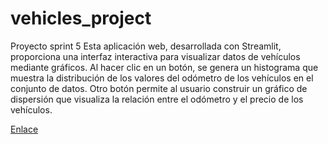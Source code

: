 # vehicles_project
Proyecto sprint 5
Esta aplicación web, desarrollada con Streamlit, proporciona una interfaz interactiva para visualizar datos de vehículos mediante gráficos.
Al hacer clic en un botón, se genera un histograma que muestra la distribución de los valores del odómetro de los vehículos en el conjunto de datos. Otro botón permite al usuario construir un gráfico de dispersión que visualiza la relación entre el odómetro y el precio de los vehículos.


[Enlace](https://vehicles-project-icru.onrender.com)